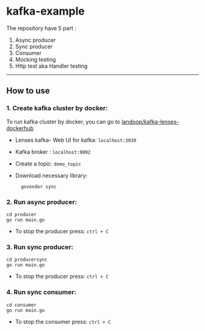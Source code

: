 # kafka-example
The repository have 5 part :

1.  Async producer
2. Sync producer
3. Consumer
4. Mocking testing
5. Http test aka Handler testing

------------
## How to use
### 1. Create kafka cluster by docker:
 To run kafka cluster by docker, you can go to [landoop/kafka-lenses-dockerhub](https://hub.docker.com/r/landoop/kafka-lenses-dev/ "landoop/kafka-lenses")
- Lenses kafka- Web UI for kafka:  `localhost:3030`
- Kafka broker : `localhost:9092`
- Create a topic: `demo_topic`
- Download necessary library:

    	govendor sync

### 2. Run async producer:
    cd producer
    go run main.go
- To stop the producer
    press: `ctrl + C`
### 3. Run sync producer:
    cd producersync
    go run main.go
- To stop the producer
    press: `ctrl + C`
### 4. Run sync consumer:
    cd consumer
    go run main.go
- To stop the consumer
    press: `ctrl + C`